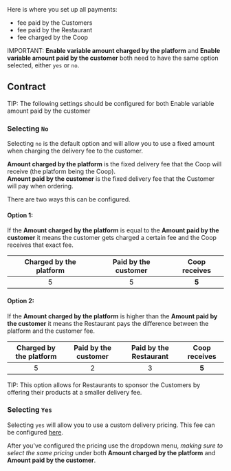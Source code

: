 <div class="alert alert-info" role="alert">
Here is where you set up all payments:
<ul>
<li>fee paid by the Customers</li>
<li>fee paid by the Restaurant</li>
<li>fee charged by the Coop</li>
</ul>
</div>

<span class="badge badge-warning">IMPORTANT:</span><span> <strong>Enable variable amount charged by the platform</strong> and <strong>Enable variable amount paid by the customer</strong> both need to have the same option selected, either <code>yes</code> or <code>no</code></span>. 

## Contract

<span class="badge badge-info">TIP:</span><span> The following settings should be configured for both <storng>Enable variable amount paid by the customer</strong></span>
### Selecting `No`

Selecting `no` is the default option and will allow you to use a fixed amount when charging the delivery fee to the customer. 

**Amount charged by the platform** is the fixed delivery fee that the Coop will receive (the platform being the Coop).  
**Amount paid by the customer** is the fixed delivery fee that the Customer will pay when ordering.

There are two ways this can be configured.
#### Option 1:
If the **Amount charged by the platform** is equal to the **Amount paid by the customer** it means the customer gets charged a certain fee and the Coop receives that exact fee.

|Charged by the platform|Paid by the customer|Coop receives|
|:-:|:-:|:-:|
|5|5|**5**|

#### Option 2:

If the **Amount charged by the platform** is higher than the **Amount paid by the customer** it means the Restaurant pays the difference between the platform and the customer fee.

|Charged by the platform|Paid by the customer|Paid by the Restaurant|Coop receives|
|:-:|:-:|:-:|:-:|
|5|2|3|**5**|

<span class="badge badge-info">TIP:</span><span> This option allows for Restaurants to sponsor the Customers by offering their products at a smaller delivery fee.</span>

### Selecting `Yes`

Selecting `yes` will allow you to use a custom delivery pricing. This fee can be configured [here](/en/admin/deliveries/pricing/).

After you've configured the pricing use the dropdown menu, *making sure to select the same pricing* under both **Amount charged by the platform** and **Amount paid by the customer**.

